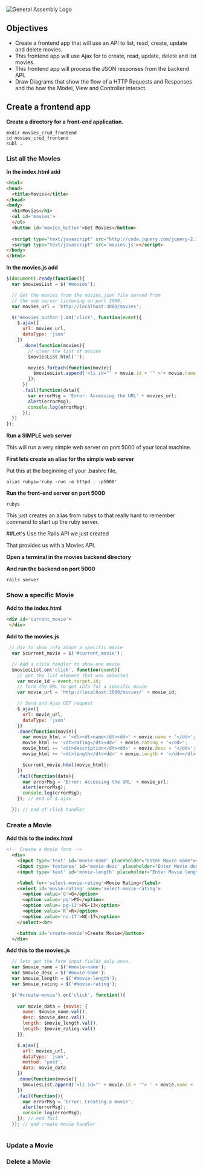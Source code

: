 ![General Assembly Logo](http://i.imgur.com/ke8USTq.png)

## Objectives
* Create a frontend app that will use an API to list, read, create, update and delete movies. 
* This frontend app will use Ajax for to create, read, update, delete and list movies.
* This frontend app will process the JSON responses from the backend API.
* Draw Diagrams that show the flow of a HTTP Requests and Responses and the how the Model, View and Controller interact.


## Create a frontend app

**Create a directory for a front-end application.**

```
mkdir movies_crud_frontend
cd movies_crud_frontend
subl .
```


### List all the Movies

**In the index.html add**

```html
<html>
<head>
  <title>Movies</title>
</head>
<body>
  <h1>Movies</h1>
  <ul id='movies'>
  </ul>
  <button id='movies_button'>Get Movies</button>
  
  <script type="text/javascript" src="http://code.jquery.com/jquery-2.1.4.min.js"></script>
  <script type="text/javascript" src='movies.js'></script>
</body>
</html>
```

**In the movies.js add**

```javascript
$(document).ready(function(){
  var $moviesList = $('#movies');

  // Get the movies from the movies.json file served from
  // the web server listening on port 3000.
  var movies_url = 'http://localhost:3000/movies';

  $('#movies_button').on('click', function(event){
    $.ajax({
      url: movies_url,
      dataType: 'json'
    })
      .done(function(movies){
        // clear the list of movies
        $moviesList.html('');

        movies.forEach(function(movie){
          $moviesList.append('<li id="' + movie.id + '" >'+ movie.name + '</li>');
        });
      })
      .fail(function(data){
        var errorMsg = 'Error: Accessing the URL' + movies_url;
        alert(errorMsg);
        console.log(errorMsg);
      });
  })
});
```

**Run a SIMPLE web server**

This will run a very simple web server on port 5000 of your local machine. 

**First lets create an alias for the simple web server**

Put this at the beginning of your .bashrc file, 

```
alias rubys='ruby -run -e httpd . -p5000' 
```

**Run the front-end server on port 5000**

```
rubys 
```
This just creates an alias from rubys to that really hard to remember command to start up the ruby server.


##Let's Use the Rails API we just created

That provides us with a Movies API.

**Open a terminal in the movies backend directory**

**And run the backend on port 5000**

```
rails server
```

### Show a specific Movie
**Add to the index.html**

```html
<div id='current_movie'>
 </div>
```

**Add to the movies.js**

```javascript
 // div to show info about a specific movie
  var $current_movie = $('#current_movie');

  // Add a click handler to show one movie
  $moviesList.on('click', function(event){
    // get the list element that was selected
    var movie_id = event.target.id;
    // form the URL to get info for a specific movie
    var movie_url = 'http://localhost:3000/movies/' + movie_id;

    // Send and Ajax GET request
    $.ajax({
      url: movie_url,
      dataType: 'json'
    })
    .done(function(movie){
      var movie_html = '<dl><dt>name</dt><dd>' + movie.name + '</dd>';
      movie_html += '<dt>rating</dt><dd>' + movie.rating + '</dd>';
      movie_html += '<dt>description</dt><dd>' + movie.desc + '</dd>';
      movie_html += '<dt>length</dt><dd>' + movie.length + '</dd></dl>';

      $current_movie.html(movie_html);
    })
    .fail(function(data){
      var errorMsg = 'Error: Accessing the URL' + movie_url;
      alert(errorMsg);
      console.log(errorMsg);
    }); // end of $.ajax

  }); // end of click handler
```


### Create a Movie

**Add this to the index.html**

```html
<!-- Create a Movie form -->
  <div>
    <input type='text' id='movie-name' placeholder="Enter Movie name"></input><br>
    <input type='textarea' id='movie-desc' placeholder="Enter Movie description"></input><br>
    <input type='text' id='movie-length' placeholder="Enter Movie length"></input><br>

    <label for='select-movie-rating'>Movie Rating</label>
    <select id='movie-rating' name='select-movie-rating'>
      <option value='G'>G</option>
      <option value='pg'>PG</option>
      <option value='pg-13'>PG-13</option>
      <option value='R'>R</option>      
      <option value='nc-17'>NC-17</option>      
    </select><br>

    <button id='create-movie'>Create Movie</button>
  </div>
```

**Add this to the movies.js**

```javascript
  // lets get the form input fields only once.
  var $movie_name = $('#movie-name');
  var $movie_desc = $('#movie-name');
  var $movie_length = $('#movie-length');
  var $movie_rating = $('#movie-rating');

  $('#create-movie').on('click', function(){
  
    var movie_data = {movie: {
      name: $movie_name.val(),
      desc: $movie_desc.val(),
      length: $movie_length.val(),
      length: $movie_rating.val()
    }};

    $.ajax({
      url: movies_url,
      dataType: 'json',
      method: 'post',
      data: movie_data
    })
    .done(function(movie){
      $moviesList.append('<li id="' + movie.id + '"> ' + movie.name + '</li>');
    })
    .fail(function(){
      var errorMsg = 'Error: Creating a movie';
      alert(errorMsg);
      console.log(errorMsg);
    }); // end fail
  }); // end create movie handler
 
```

### Update a Movie


### Delete a Movie


